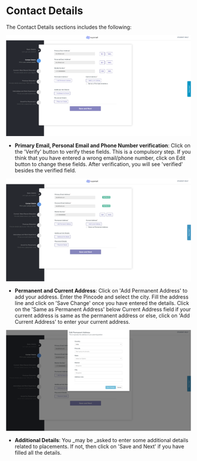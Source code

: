 # Contact Details

The Contact Details sections includes the following:

![](<../../.gitbook/assets/image (145).png>)

* **Primary Email, Personal Email and Phone Number verification**: Click on the 'Verify' button to verify these fields. This is a compulsory step. If you think that you have entered a wrong email/phone number, click on Edit button to change these fields. After verification, you will see 'verified' besides the verified field.

![](<../../.gitbook/assets/image (142).png>)

* **Permanent and Current Address**: Click on 'Add Permanent Address' to add your address. Enter the Pincode and select the city. Fill the address line and click on 'Save Change' once you have entered the details. Click on the 'Same as Permanent Address' below Current Address field if your current address is same as the permanent address or else, click on 'Add Current Address' to enter your current address.

![](<../../.gitbook/assets/image (147).png>)

* **Additional Details**: You _may be _asked to enter some additional details related to placements. If not, then click on 'Save and Next' if you have filled all the details.
